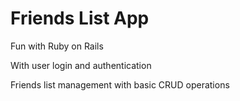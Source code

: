 # Friends List App

Fun with Ruby on Rails  

With user login and authentication  

Friends list management with basic CRUD operations  

